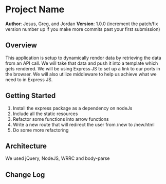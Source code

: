 # Project Name

**Author**: Jesus, Greg, and Jordan
**Version**: 1.0.0 (increment the patch/fix version number up if you make more commits past your first submission)

## Overview
<!-- Provide a high level overview of what this application is and why you are building it, beyond the fact that it's an assignment for a Code Fellows 301 class. (i.e. What's your problem domain?) -->
This application is setup to dynamically rendor data by retrieving the data from an API call.  We will take that data and push it into a template which gets rendered.  We will be using Express JS to set up a
link to our ports in the browser.  We will also utilize middleware to help us achieve what we need to in Express JS.

## Getting Started
<!-- What are the steps that a user must take in order to build this app on their own machine and get it running? -->
1. Install the express package as a dependency on nodeJs
2. Include all the static resources
3. Refactor some functions into arrow functions
4. Write a new route that will redirect the user from /new to /new.html
5. Do some more refactoring


## Architecture
<!-- Provide a detailed description of the application design. What technologies (languages, libraries, etc) you're using, and any other relevant design information. -->
We used jQuery, NodeJS, WRRC and body-parse

## Change Log
<!-- Use this are to document the iterative changes made to your application as each feature is successfully implemented. Use time stamps. Here's an examples:

12/13/17 - 0945 Set up the dev envirmonent, ready to rock.
12/13/17 - 1000 Added in the JSON and node_module
12/13/17 - 1100 functional server.js
12/13/17 - 1400 Fixed error 404
